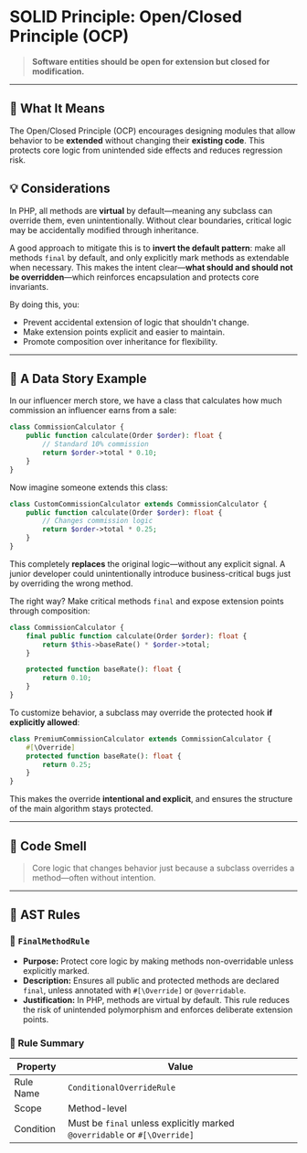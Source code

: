 # SOLID Principle: Open/Closed Principle (OCP)

> **Software entities should be open for extension but closed for modification.**

---

## 🧠 What It Means

The Open/Closed Principle (OCP) encourages designing modules that allow behavior to be **extended** without changing their **existing code**. This protects core logic from unintended side effects and reduces regression risk.

## 💡 Considerations

In PHP, all methods are **virtual** by default—meaning any subclass can override them, even unintentionally. Without clear boundaries, critical logic may be accidentally modified through inheritance.

A good approach to mitigate this is to **invert the default pattern**: make all methods `final` by default, and only explicitly mark methods as extendable when necessary. This makes the intent clear—**what should and should not be overridden**—which reinforces encapsulation and protects core invariants.

By doing this, you:

- Prevent accidental extension of logic that shouldn't change.
- Make extension points explicit and easier to maintain.
- Promote composition over inheritance for flexibility.

---

## 🧵 A Data Story Example

In our influencer merch store, we have a class that calculates how much commission an influencer earns from a sale:

```php
class CommissionCalculator {
    public function calculate(Order $order): float {
        // Standard 10% commission
        return $order->total * 0.10;
    }
}
```

Now imagine someone extends this class:

```php
class CustomCommissionCalculator extends CommissionCalculator {
    public function calculate(Order $order): float {
        // Changes commission logic
        return $order->total * 0.25;
    }
}
```

This completely **replaces** the original logic—without any explicit signal. A junior developer could unintentionally introduce business-critical bugs just by overriding the wrong method.

The right way? Make critical methods `final` and expose extension points through composition:

```php
class CommissionCalculator {
    final public function calculate(Order $order): float {
        return $this->baseRate() * $order->total;
    }

    protected function baseRate(): float {
        return 0.10;
    }
}
```

To customize behavior, a subclass may override the protected hook **if explicitly allowed**:

```php
class PremiumCommissionCalculator extends CommissionCalculator {
    #[\Override]
    protected function baseRate(): float {
        return 0.25;
    }
}
```

This makes the override **intentional and explicit**, and ensures the structure of the main algorithm stays protected.

---

## 🚩 Code Smell

> Core logic that changes behavior just because a subclass overrides a method—often without intention.

---

## 🧪 AST Rules

### 📌 `FinalMethodRule`

- **Purpose:** Protect core logic by making methods non-overridable unless explicitly marked.
- **Description:** Ensures all public and protected methods are declared `final`, unless annotated with `#[\Override]` or `@overridable`.
- **Justification:** In PHP, methods are virtual by default. This rule reduces the risk of unintended polymorphism and enforces deliberate extension points.

### 🔧 Rule Summary

| Property     | Value              |
|--------------|--------------------|
| Rule Name    | `ConditionalOverrideRule`  |
| Scope        | Method-level       |
| Condition    | Must be `final` unless explicitly marked `@overridable` or `#[\Override]` |

